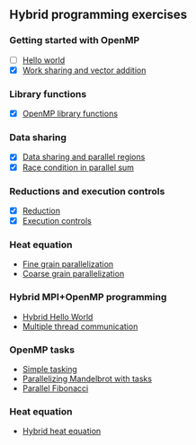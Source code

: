 ## Hybrid programming exercises

### Getting started with OpenMP

- [ ] [Hello world](omp-hello/)
- [X] [Work sharing and vector addition](work-sharing/)

### Library functions

- [X] [OpenMP library functions](lib-funcs/)

### Data sharing

- [X] [Data sharing and parallel regions](data-sharing/)
- [X] [Race condition in parallel sum](race-condition/)

### Reductions and execution controls

- [X] [Reduction](reduction/)
- [X] [Execution controls](execution-controls/)

### Heat equation

- [Fine grain parallelization]()
- [Coarse grain parallelization]()

### Hybrid MPI+OpenMP programming

- [Hybrid Hello World](hybrid-hello/)
- [Multiple thread communication](multiple-thread-communication/)

### OpenMP tasks

- [Simple tasking](simple-tasks/)
- [Parallelizing Mandelbrot with tasks](mandelbrot/)
- [Parallel Fibonacci](fibonacci/)

### Heat equation

- [Hybrid heat equation](heat-hybrid)



